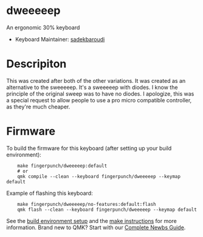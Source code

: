 # dweeeeep

An ergonomic 30% keyboard

* Keyboard Maintainer: [sadekbaroudi](https://github.com/sadekbaroudi)

# Descripiton

This was created after both of the other variations. It was created as an alternative to the sweeeeep. It's a sweeeeep with diodes. I know the principle of the original sweep was to have no diodes. I apologize, this was a special request to allow people to use a pro micro compatible controller, as they're much cheaper.

# Firmware

To build the firmware for this keyboard (after setting up your build environment):
```
    make fingerpunch/dweeeeep:default
    # or
    qmk compile --clean --keyboard fingerpunch/dweeeeep --keymap default
```

Example of flashing this keyboard:

```
    make fingerpunch/dweeeeep/no-features:default:flash
    qmk flash --clean --keyboard fingerpunch/dweeeeep --keymap default
```

See the [build environment setup](https://docs.qmk.fm/#/getting_started_build_tools) and the [make instructions](https://docs.qmk.fm/#/getting_started_make_guide) for more information. Brand new to QMK? Start with our [Complete Newbs Guide](https://docs.qmk.fm/#/newbs).
